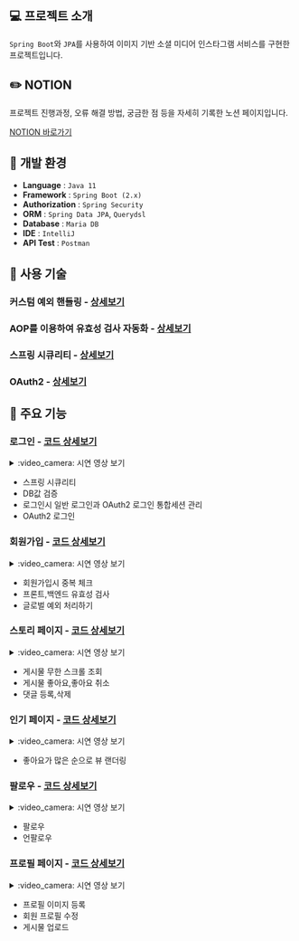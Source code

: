 ## :computer: 프로젝트 소개
`Spring Boot`와 `JPA`를 사용하여 이미지 기반 소셜 미디어 인스타그램 서비스를 구현한 프로젝트입니다.

## :pencil2: NOTION
프로젝트 진행과정, 오류 해결 방법, 궁금한 점 등을 자세히 기록한 노션 페이지입니다.

[NOTION 바로가기](https://www.notion.so/83bfdf81e7dd411881f3ab37a3e8a27f?v=1e7b082fe56f40d1af3ab8846e08ccdc&pvs=4)


## :low_brightness: 개발 환경
- **Language** : `Java 11`
- **Framework** : `Spring Boot (2.x)`
- **Authorization** : `Spring Security`
- **ORM** : `Spring Data JPA`, `Querydsl`
- **Database** : `Maria DB`
- **IDE** : `IntelliJ`
- **API Test** : `Postman`


## :mag_right: 사용 기술

### 커스텀 예외 핸들링 - [상세보기](https://github.com/jolocal/SpringBoot_localgram/wiki/%5B%EC%82%AC%EC%9A%A9%EA%B8%B0%EC%88%A0%5D-%EC%BB%A4%EC%8A%A4%ED%85%80-%EC%98%88%EC%99%B8-%ED%95%B8%EB%93%A4%EB%A7%81)
### AOP를 이용하여 유효성 검사 자동화 - [상세보기](https://github.com/jolocal/SpringBoot_localgram/wiki/%5B%EC%82%AC%EC%9A%A9%EA%B8%B0%EC%88%A0%5D-AOP%EB%A5%BC-%EC%9D%B4%EC%9A%A9%ED%95%98%EC%97%AC-%EC%9C%A0%ED%9A%A8%EC%84%B1-%EA%B2%80%EC%82%AC-%EC%9E%90%EB%8F%99%ED%99%94)
### 스프링 시큐리티 - [상세보기](https://github.com/jolocal/SpringBoot_localgram/wiki/%5B%EC%82%AC%EC%9A%A9%EA%B8%B0%EC%88%A0%5D-%EC%8A%A4%ED%94%84%EB%A7%81-%EC%8B%9C%ED%81%90%EB%A6%AC%ED%8B%B0)
### OAuth2 - [상세보기](https://github.com/jolocal/SpringBoot_localgram/wiki/%5B%EC%82%AC%EC%9A%A9%EA%B8%B0%EC%88%A0%5D-OAuth2)


## :pushpin: 주요 기능

### 로그인 - [코드 상세보기](https://github.com/jolocal/SpringBoot_localgram/wiki/%5B%EC%A3%BC%EC%9A%94%EA%B8%B0%EB%8A%A5%5D-%EB%A1%9C%EA%B7%B8%EC%9D%B8)

<details>
<summary> :video_camera: 시연 영상 보기</summary>
<p align="center">
  <img src="https://github.com/jolocal/SpringBoot_localgram/assets/129312146/bc605a94-e2d6-418a-90f9-34112f7ea17e">
</p>

<p align="center">
  <img src="https://github.com/jolocal/SpringBoot_localgram/assets/129312146/7e72dfcd-04d2-487c-9f36-fe1615231667">
</p>
</details>

- 스프링 시큐리티
- DB값 검증
- 로그인시 일반 로그인과 OAuth2 로그인 통합세션 관리
- OAuth2 로그인

### 회원가입 - [코드 상세보기](https://github.com/jolocal/SpringBoot_localgram/wiki/%5B%EC%A3%BC%EC%9A%94%EA%B8%B0%EB%8A%A5%5D-%ED%9A%8C%EC%9B%90%EA%B0%80%EC%9E%85#computer-%EC%8B%9C%EC%97%B0%EC%98%81%EC%83%81)

<details>
<summary> :video_camera: 시연 영상 보기</summary>
<p align="center">
  <img src="https://github.com/jolocal/SpringBoot_localgram/assets/129312146/0f2863b8-ae45-4400-b4eb-9ee27fa827f5">
</p>
</details>

- 회원가입시 중복 체크
- 프론트,백엔드 유효성 검사
- 글로벌 예외 처리하기


### 스토리 페이지 - [코드 상세보기](https://github.com/jolocal/SpringBoot_localgram/wiki/%5B%EC%A3%BC%EC%9A%94%EA%B8%B0%EB%8A%A5%5D-%EC%8A%A4%ED%86%A0%EB%A6%AC-%ED%8E%98%EC%9D%B4%EC%A7%80)

<details>
<summary> :video_camera: 시연 영상 보기</summary>
<p align="center">
  <img src="https://github.com/jolocal/SpringBoot_localgram/assets/129312146/d9e08b0d-e20a-4b4a-a47e-c8c5ddba531c">
</p>
</details>

- 게시물 무한 스크롤 조회
- 게시물 좋아요,좋아요 취소
- 댓글 등록,삭제

### 인기 페이지 - [코드 상세보기](https://github.com/jolocal/SpringBoot_localgram/wiki/%5B%EC%A3%BC%EC%9A%94%EA%B8%B0%EB%8A%A5%5D-%EC%9D%B8%EA%B8%B0%ED%8E%98%EC%9D%B4%EC%A7%80)

<details>
<summary> :video_camera: 시연 영상 보기</summary>
<p align="center">
  <img src="https://github.com/jolocal/SpringBoot_localgram/assets/129312146/cb624c43-f97e-4a1c-8e26-982966d29878">
</p>
</details>

- 좋아요가 많은 순으로 뷰 랜더링

### 팔로우 - [코드 상세보기](https://github.com/jolocal/SpringBoot_localgram/wiki/%5B%EC%A3%BC%EC%9A%94%EA%B8%B0%EB%8A%A5%5D-%ED%8C%94%EB%A1%9C%EC%9A%B0)

<details>
<summary> :video_camera: 시연 영상 보기</summary>
<p align="center">
  <img src="https://github.com/jolocal/SpringBoot_localgram/assets/129312146/4867385b-e5cd-48c0-a354-998db98748d9">
</p>
</details>

- 팔로우
- 언팔로우


### 프로필 페이지 - [코드 상세보기](https://github.com/jolocal/SpringBoot_localgram/wiki/%5B%EC%A3%BC%EC%9A%94%EA%B8%B0%EB%8A%A5%5D-%ED%94%84%EB%A1%9C%ED%95%84%ED%8E%98%EC%9D%B4%EC%A7%80)

<details>
<summary> :video_camera: 시연 영상 보기</summary>
<p align="center">
  프로필 이미지 등록
  <img src="https://github.com/jolocal/SpringBoot_localgram/assets/129312146/87b215b2-7c50-43eb-9a58-1ce67e6cbe12">
</p>

<p align="center">
  회원 프로필 수정
  <img src="https://github.com/jolocal/SpringBoot_localgram/assets/129312146/d542010f-2eb9-45a0-9042-ea435bd1c902">
</p>
</details>

- 프로필 이미지 등록
- 회원 프로필 수정
- 게시물 업로드

